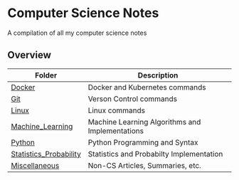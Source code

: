 # Computer Science Notes

A compilation of all my computer science notes

## Overview

| Folder                                | Description                                     |
| ------------------------------------- | ----------------------------------------------- |
| [Docker](/Docker)                     | Docker and Kubernetes commands                  |
| [Git](/Git)                           | Verson Control commands                         |
| [Linux](/Linux)                       | Linux commands                                  |
| [Machine_Learning](/Machine_Learning) | Machine Learning Algorithms and Implementations |
| [Python](/Python)                     | Python Programming and Syntax                   |
| [Statistics_Probability](/Python)     | Statistics and Probabilty Implementation        |
| [Miscellaneous](/Miscellaneous)       | Non-CS Articles, Summaries, etc.                |

